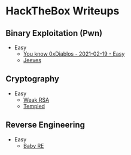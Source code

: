# HackTheBox Writeups
## Binary Exploitation (Pwn)
* Easy
  * [You know 0xDiablos - 2021-02-19 - Easy](./hackthebox/pwn/0xDiablos/You_Know_0xDiablos.md)
  * [Jeeves](./hackthebox/pwn/jeeves.md)
## Cryptography
* Easy
  * [Weak RSA](./hackthebox/cryptography/weak_rsa/weak_rsa.md)
  * [Templed](./hackthebox/cryptography/Templed/Templed.md)
## Reverse Engineering
* Easy
  * [Baby RE](https://johnryanlambert.github.io/writeups/hackthebox/reversing/BabyRE/BabyRE.html)

